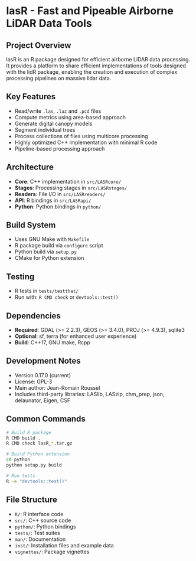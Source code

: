 # lasR - Fast and Pipeable Airborne LiDAR Data Tools

## Project Overview
lasR is an R package designed for efficient airborne LiDAR data processing. It provides a platform to share efficient implementations of tools designed with the lidR package, enabling the creation and execution of complex processing pipelines on massive lidar data.

## Key Features
- Read/write `.las`, `.laz` and `.pcd` files
- Compute metrics using area-based approach
- Generate digital canopy models
- Segment individual trees
- Process collections of files using multicore processing
- Highly optimized C++ implementation with minimal R code
- Pipeline-based processing approach

## Architecture
- **Core**: C++ implementation in `src/LASRcore/`
- **Stages**: Processing stages in `src/LASRstages/`
- **Readers**: File I/O in `src/LASRreaders/`
- **API**: R bindings in `src/LASRapi/`
- **Python**: Python bindings in `python/`

## Build System
- Uses GNU Make with `Makefile`
- R package build via `configure` script
- Python build via `setup.py`
- CMake for Python extension

## Testing
- R tests in `tests/testthat/`
- Run with: `R CMD check` or `devtools::test()`

## Dependencies
- **Required**: GDAL (>= 2.2.3), GEOS (>= 3.4.0), PROJ (>= 4.9.3), sqlite3
- **Optional**: sf, terra (for enhanced user experience)
- **Build**: C++17, GNU make, Rcpp

## Development Notes
- Version 0.17.0 (current)
- License: GPL-3
- Main author: Jean-Romain Roussel
- Includes third-party libraries: LASlib, LASzip, chm_prep, json, delaunator, Eigen, CSF

## Common Commands
```bash
# Build R package
R CMD build .
R CMD check lasR_*.tar.gz

# Build Python extension
cd python
python setup.py build

# Run tests
R -e "devtools::test()"
```

## File Structure
- `R/`: R interface code
- `src/`: C++ source code
- `python/`: Python bindings
- `tests/`: Test suites
- `man/`: Documentation
- `inst/`: Installation files and example data
- `vignettes/`: Package vignettes